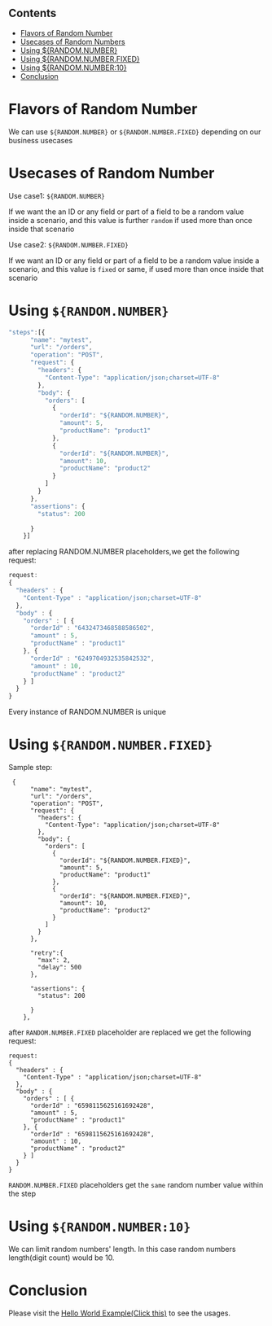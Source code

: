 ## Contents
   * [Flavors of Random Number](#flavors-of-random-number)
   * [Usecases of Random Numbers](#usecases-of-random-number)
   * [Using ${RANDOM.NUMBER}](#using-randomnumber)
   * [Using ${RANDOM.NUMBER.FIXED}](#using-randomnumberfixed)
   * [Using ${RANDOM.NUMBER:10}](#using-randomnumber10)
   * [Conclusion](#conclusion)

Flavors of Random Number
===
We can use `${RANDOM.NUMBER}` or `${RANDOM.NUMBER.FIXED}` depending on our business usecases

Usecases of Random Number
===
Use case1: 
`${RANDOM.NUMBER}`

If we want the an ID or any field or part of a field to be a random value inside a scenario, and this value is further `random` if used more than once inside that scenario

Use case2:
`${RANDOM.NUMBER.FIXED}` 

If we want an ID or any field or part of a field to be a random value inside a scenario, and this value is `fixed` or same, if used more than once inside that scenario

Using `${RANDOM.NUMBER}`
===
```JavaScript
"steps":[{
      "name": "mytest",
      "url": "/orders",
      "operation": "POST",
      "request": {
        "headers": {
          "Content-Type": "application/json;charset=UTF-8"
        },
        "body": {
          "orders": [
            {
              "orderId": "${RANDOM.NUMBER}",
              "amount": 5,
              "productName": "product1"
            },
            {
              "orderId": "${RANDOM.NUMBER}",
              "amount": 10,
              "productName": "product2"
            }
          ]
        }
      },
      "assertions": {
        "status": 200

      }
    }]
```

after replacing RANDOM.NUMBER placeholders,we get the following request:
```JavaScript
request:
{
  "headers" : {
    "Content-Type" : "application/json;charset=UTF-8"
  },
  "body" : {
    "orders" : [ {
      "orderId" : "6432473468588586502",
      "amount" : 5,
      "productName" : "product1"
    }, {
      "orderId" : "6249704932535842532",
      "amount" : 10,
      "productName" : "product2"
    } ]
  }
} 
```

Every instance of RANDOM.NUMBER is unique


Using `${RANDOM.NUMBER.FIXED}`
===
Sample step:
```
 {
      "name": "mytest",
      "url": "/orders",
      "operation": "POST",
      "request": {
        "headers": {
          "Content-Type": "application/json;charset=UTF-8"
        },
        "body": {
          "orders": [
            {
              "orderId": "${RANDOM.NUMBER.FIXED}",
              "amount": 5,
              "productName": "product1"
            },
            {
              "orderId": "${RANDOM.NUMBER.FIXED}",
              "amount": 10,
              "productName": "product2"
            }
          ]
        }
      },

      "retry":{
        "max": 2,
        "delay": 500
      },

      "assertions": {
        "status": 200

      }
    },
```

after `RANDOM.NUMBER.FIXED` placeholder are replaced we get the following request:

```
request:
{
  "headers" : {
    "Content-Type" : "application/json;charset=UTF-8"
  },
  "body" : {
    "orders" : [ {
      "orderId" : "6598115625161692428",
      "amount" : 5,
      "productName" : "product1"
    }, {
      "orderId" : "6598115625161692428",
      "amount" : 10,
      "productName" : "product2"
    } ]
  }
} 
```

`RANDOM.NUMBER.FIXED` placeholders get the `same` random number value within the step


Using `${RANDOM.NUMBER:10}`
===
We can limit random numbers' length. In this case random numbers length(digit count) would be 10. 

Conclusion
===
Please visit the [Hello World Example(Click this)](https://github.com/sparrowV/zerocode-hello-world/blob/master/src/test/resources/helloworld_random_number/hello_world_random_numbers.json) to see the usages.
